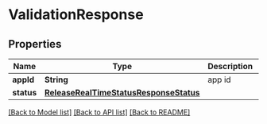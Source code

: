 # ValidationResponse

## Properties
Name | Type | Description | Notes
------------ | ------------- | ------------- | -------------
**appId** | **String** | app id | [optional] 
**status** | [**ReleaseRealTimeStatusResponseStatus**](ReleaseRealTimeStatusResponseStatus.md) |  | [optional] 

[[Back to Model list]](../README.md#documentation-for-models) [[Back to API list]](../README.md#documentation-for-api-endpoints) [[Back to README]](../README.md)


